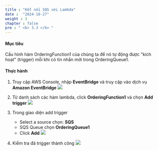 ```yaml
---
title : "Kết nối SQS với Lambda"
date :  "2024-10-27" 
weight : 3
chapter : false
pre : " <b> 3.3 </b> "
---
```



#### Mục tiêu
Cấu hình hàm OrderingFunction1 của chúng ta để nó tự động được "kích hoạt" (trigger) mỗi khi có tin nhắn mới trong OrderingQueue1.

#### Thực hành
1. Truy cập AWS Console, nhập **EventBridge** và truy cập vào dịch vụ **Amazon EventBridge**
![](mages/2-3/01.png?width=50pc)

2. Từ danh sách các hàm lambda, click **OrderingFunction1** và chọn **Add trigger**
![](mages/3-3/02.png?width=50pc)

3. Trong giao diện add trigger
   - Select a source chọn: **SQS**
   - SQS Queue chọn **OrderingQueue1**
   - Click **Add**
![](mages/3-3/03.png?width=50pc)

4. Kiểm tra đã trigger thành công 
![](mages/3-3/04.png?width=50pc)
